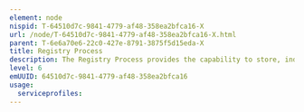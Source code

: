 ```yaml
---
element: node
nispid: T-64510d7c-9841-4779-af48-358ea2bfca16-X
url: /node/T-64510d7c-9841-4779-af48-358ea2bfca16-X.html
parent: T-6e6a70e6-22c0-427e-8791-3875f5d15eda-X
title: Registry Process
description: The Registry Process provides the capability to store, index and retrieve formal communications and information products essential to the fulfillment of the organisations duties and responsibilities.
level: 6
emUUID: 64510d7c-9841-4779-af48-358ea2bfca16
usage:
  serviceprofiles:
---
```

